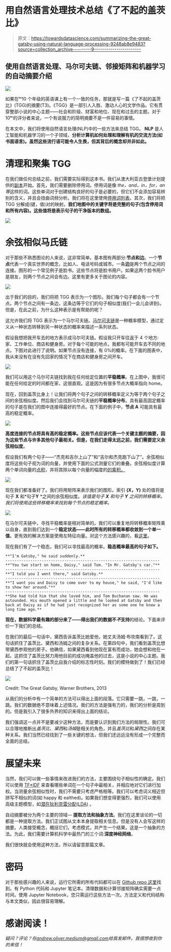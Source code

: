 # 用自然语言处理技术总结《了不起的盖茨比》

> 原文：<https://towardsdatascience.com/summarizing-the-great-gatsby-using-natural-language-processing-9248ab8e9483?source=collection_archive---------9----------------------->

## 使用自然语言处理、马尔可夫链、邻接矩阵和机器学习的自动摘要介绍

![](img/2b1cb772e4e8fb20ab19d4f5f8fd8824.png)

如果在ᵗʰ10 个年级的英语课上有一个一致的任务，那就是写一篇《了不起的盖茨比》(TGG)的摘要(T3)。《TGG》是一部引人入胜、激动人心的文学作品。它有贯穿整部小说的中心主题——社会和阶级、财富和地位、现在和过去的主题。对于 10ᵗʰ的评分者来说，一个有说服力的简明摘要不是一件容易的事情。

在本文中，我们将使用自然语言处理(NLP)中的一些方法来总结 TGG。 **NLP** 是人工智能和机器学习的一个子领域，**分析计算机如何处理和理解有机的交流方法(如书面语言)。虽然这些流行语可能令人生畏，但其背后的概念却并非如此。**

# 清理和聚集 TGG

在我们做任何总结之前，我们需要实际得到这本书。我们从澳大利亚古登堡计划提供的[副本](http://gutenberg.net.au/ebooks02/0200041.txt)开始。首先，我们需要删除停用词。停用词是像 *the，and，in，for，an 等*这样的词。这些单词对于创建结构良好的句子是必要的，但它们不会添加容易辨别的含义，并且会扭曲词频分析。我们将在这里使用[停用词列表](https://gist.github.com/sebleier/554280)。其次，我们将把 TGG 分解成(键，值)对的映射。**我们地图中的关键字将是完整的句子(包含停用词和所有内容)。这些值将是表示句子的干净版本的数组。**

![](img/2282ab6d80f395fc2808037f70f00d4c.png)

# 余弦相似马氏链

对于那些不熟悉图论的人来说，这非常简单。基本图有两部分:**节点和边**。一个**节点**代表一个真实世界的概念，比如人、电话号码或城市。一条**边**是两个节点之间的连接。图形的一个常见例子是脸书。这些节点将是脸书用户。如果这两个脸书用户是朋友，则两个节点之间会有边。这里有更多关于图论的内容。

![](img/6da5e6bb5e4814060905c4de23984355.png)

出于我们的目的，我们将把 TGG 表示为一个图形。我们每个句子都会有一个节点。两个节点之间有一条边，这条边等于它们的句子相似度(我们一会儿会讲到)。但是，在此之前，为什么这种表示是有帮助的呢？

这允许我们将 TGG 表示为一个马尔可夫链。[马尔可夫链](https://brilliant.org/wiki/markov-chains/)是一种概率模型，通过定义从一种状态转移到另一种状态的概率来描述一系列状态。

假设我想把我开车去的地方表示成马尔可夫链。假设我只开车往返于 4 个地方:家、工作单位、商店和健身房。对于每个可能的地点，我都有可能开车去不同的地点。下图对此进行了说明。如果节点没有连接，有 0%的概率。在下面的图表中，我从来没有在没有先回家的情况下在商店和健身房之间开车。

![](img/31f87cf24e9be41d778f02d9bc112073.png)

我们可以用这个马尔可夫链找到我在任何给定位置的**平稳概率**。在上图中，我很可能在任何给定的时间都在家，这很直观。这是因为有很多节点大概率指向 home。

现在，回到盖茨比身上！让我们将两个句子之间的转移概率定义为等于两个句子之间的余弦相似度。然后我们会找到马尔可夫链的**平稳概率分布**。具有最高固定概率的句子是在我们的图中连接得最好的节点。在下面的例子中，**节点 A** 可能具有最高的稳定概率。

![](img/c333dd5aa4f5c7f23ad96c5a7cf973c3.png)

**高度连接的节点将具有高的稳定概率。这些节点应该代表一个关键主题的摘要，因为这些节点与许多其他句子最相关。**但是，在我们走得太远之前，我们需要定义**余弦相似度**。

假设我们有两个句子——“杰克和吉尔上山了”和“吉尔和杰克跑下山了”。余弦相似度将这些句子视为词的向量，并使用下面的公式测量它们的重叠。余弦相似度计算两个单词向量的[点积](http://tutorial.math.lamar.edu/Classes/CalcII/DotProduct.aspx)，并将其除以每个向量的幅度的[的乘积。](https://mathinsight.org/definition/magnitude_vector)

![](img/872a3af8f2c3ec92d0b1cacbd04184ed.png)

现在我们都准备好了。我们将用矩阵来表示我们的图形。索引 **(X，Y)** 处的值将是句子 **X** 和*句子**Y** *之间的余弦相似度。*该值是句子 **X** 和句子 **Y** 之间的转移概率。我们将使用这些转移概率来找到每个节点的稳定概率。*

![](img/90ddb3176483f1558a14ce532a8a8a5a.png)

在马尔可夫链中，寻找平稳概率是相对简单的。我们可以重复地将转移概率矩阵乘以自身，直到我们达到一个**稳定状态——此时所有的转移概率都收敛到一个单一值**。更有效的解决方案是使用左特征向量。对这个方法感兴趣的，看[这里](http://people.duke.edu/~ccc14/sta-663-2016/homework/Homework02_Solutions.html#Part-3:-Option-2:-Using-numpy.linalg-with-transpose-to-get-the-left-eigenvectors)。

现在我们有了一个稳态，我们可以寻找最高的概率。**稳态概率最高的句子如下。**

```
**"I'm Gatsby," he said suddenly.** 
--------------------------------------------------------------------
**"You two start on home, Daisy," said Tom. "In Mr. Gatsby's car."** 
--------------------------------------------------------------------
**"I told you I went there," said Gatsby.** 
--------------------------------------------------------------------
**"I want you and Daisy to come over to my house," he said, "I'd like to show her around."** 
--------------------------------------------------------------------
**She had told him that she loved him, and Tom Buchanan saw. He was astounded. His mouth opened a little and he looked at Gatsby and then back at Daisy as if he had just recognized her as some one he knew a long time ago.**
```

**现在，数据科学最有趣的部分来了——得出我们的数据不*不*支持**的结论。下面来评价一下我们的总结。

在我们的最后一句话中，黛西告诉盖茨比她爱他，她丈夫汤姆·布坎南看到了。这句话抓住了盖茨比、黛西和汤姆之间的复杂关系。在第四句中，我们看到盖茨比想带黛西参观他的房子。他确信，如果黛西看到他现在富有而成功，她会想和他在一起。这抓住了盖茨比努力用他目前的成功掩盖他的过去，这是小说的中心主题。我们的第一句话抓住了盖茨比自我介绍的标志性时刻。我们的模特做到了！我们已经总结了了不起的盖茨比！

![](img/6fb23e8a67d52c143d958430f4448e58.png)

Credit: The Great Gatsby, Warner Brothers, 2013

从我们的分析中有一个简单的方法可以得出上面的段落。它只需要一跳，一跳，一跳。我们的数据绝不意味着上述情况。我们的方法是强有力的，我们的分析是周到的。但是我引入了很多外界的知识来得出上面的结论。

我们强调这一点并不是要减少这种方法，而是要认识到我们方法的局限性。我们可以合理地推断出*盖茨比*、*黛西*和*汤姆*是相关的角色，并且*盖茨比*和*黛西*之间存在某种关系。我们当然已经找到了一些关键的想法，但我们还远远没有形成一个完整而全面的总结。

# 展望未来

当然，我们可以做一些事情来改进我们的方法，主要围绕句子相似性的确定。我们可以使用 [TF*IDF](https://skymind.ai/wiki/bagofwords-tf-idf) 来查看哪些单词在一个句子中最相关，并相应地对它们进行加权。当测量余弦相似性时，我们不需要只考虑严格相等。我们可以考虑词义相近但拼写不相似的词(如 happy 和 ealthed)。如果我们想变得更强烈，我们可以使用高级主题模型，如[潜在狄利克雷分配(LDA)](/topic-modeling-and-latent-dirichlet-allocation-in-python-9bf156893c24) 。

自动摘要被分为两个主要的领域— **提取方法和抽象方法**。我们在这里谈论的一切都是一种提取方法。我们正试图从文本本身提取相关信息。但是没有人会写这样的摘要。人类接受概念，概括它们，考虑模式，并产生一个结果。这是一个抽象的方法。为此，我们需要计算机科学中最热门的三个词:**深度神经网络**。

我们很快就会使用这种方法，所以请留意那篇文章。

# 密码

对于那些感兴趣的人来说，运行它所需的所有代码都可以在 [Github repo 这里](https://github.com/andrewjoliver/NLPSummarization/tree/master/src)找到。有 Python 代码和 Jupyter 笔记本。清理数据和计算邻接矩阵确实需要一点时间。使用 Jupyter Notebook，您只需运行这些方法一次。方法定义和代码结构与本文类似，因此很容易理解。

# 感谢阅读！

*疑问？评论？在*[*andrew.oliver.medium@gmail.com*](mailto:andrew.oliver.medium@gmail.com)*给我发邮件。我很想收到你的来信！*
